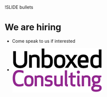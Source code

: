 !SLIDE bullets
# We are hiring
* Come speak to us if interested


* [<img src="unboxed.jpg" align='center'>](http://www.unboxedconsulting.com)